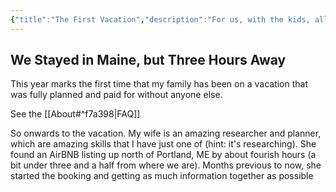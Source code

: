 ```yaml
---
{"title":"The First Vacation","description":"For us, with the kids, all on our own","date":"2021-06-22","tags":["family","travel"],"dg-publish":true,"created":"2021-06-22T11:38:42","updated":"2025-08-09T22:44:13-04:00","permalink":"/output/write/2021/the-first-vacation/","dgPassFrontmatter":true,"noteIcon":"3"}
---
```



## We Stayed in Maine, but Three Hours Away

This year marks the first time that my family has been on a vacation that was fully planned and paid for without anyone else.

See the [[About#^f7a398\|FAQ]]

So onwards to the vacation. My wife is an amazing researcher and planner, which are amazing skills that I have just one of (hint: it's researching). She found an AirBNB listing up north of Portland, ME by about fourish hours (a bit under three and a half from where we are). Months previous to now, she started the booking and getting as much information together as possible
